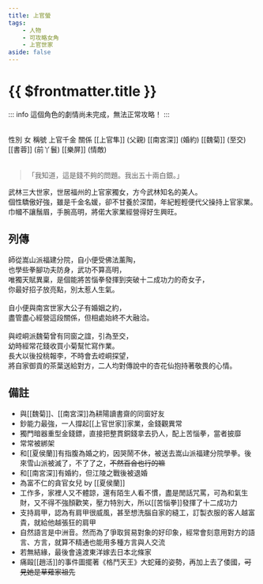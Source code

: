 ```yaml
---
title: 上官螢
tags:
    - 人物
    - 可攻略女角
    - 上官世家
aside: false
---
```


# {{ $frontmatter.title }}

::: info
這個角色的劇情尚未完成，無法正常攻略！
:::

<ChTabs position="bottom">
	<ChTab title="初識">
		<ChMeet 
			src='/images/characters/girl_4/normal.png' 
			nameTitle='上官千金'
			nameMain='上官螢'
			desc='武林三大世家，世居福州的上官家獨女，方今武林知名的美人。<br>個性驕傲好強，雖是千金名媛，卻不甘養於深閨，年紀輕輕便代父操持上官家業。<br>巾幗不讓鬚眉，手腕高明，將偌大家業經營得好生興旺。'
			:animation=true
		/>
	</ChTab>
</ChTabs>
<br>

<InfoList>
	<Info title='角色資料' :open=true>
		<table>
			<ChTr>
				<ChTd isTitle=true>
					性別
				</ChTd>
				<ChTd>
					女
				</ChTd>
			</ChTr>
			<ChTr>
				<ChTd isTitle=true>
					稱號
				</ChTd>
				<ChTd>
					上官千金
				</ChTd>
			</ChTr>
			<ChTr>
				<ChTd isTitle=true position='center'>
					關係
				</ChTd>
			</ChTr>
			<ChTr>
				<ChTd position='center'>
					[[上官隼]] (父親)
				</ChTd>
			</ChTr>
			<ChTr>
				<ChTd position='center'>
					[[南宮深]] (婚約)
				</ChTd>
			</ChTr>
			<ChTr>
				<ChTd position='center'>
					[[魏菊]] (至交)
				</ChTd>
			</ChTr>
			<ChTr>
				<ChTd position='center'>
					[[書蓉]] (前丫鬟)
				</ChTd>
			</ChTr>
			<ChTr>
				<ChTd position='center'>
					[[樂屏]] (情敵)
				</ChTd>
			</ChTr>
		</table>
	</Info>
</InfoList>

> 「我知道，這是錢不夠的問題。我出五十兩白銀。」

武林三大世家，世居福州的上官家獨女，方今武林知名的美人。  
個性驕傲好強，雖是千金名媛，卻不甘養於深閨，年紀輕輕便代父操持上官家業。  
巾幗不讓鬚眉，手腕高明，將偌大家業經營得好生興旺。

<div style="clear:both;"></div>

## 列傳

<Tabs>
  <Tab title="列傳一">
	師從嵩山派福建分院，自小便受佛法薰陶，<br>
	也學些拳腳功夫防身，武功不算高明，<br>
	唯獨天賦異稟，是個能將苦惱拳發揮到突破十二成功力的奇女子，<br>
	你最好招子放亮點，別太惹人生氣。<br><br>
	自小便與南宮世家大公子有婚姻之約，<br>
	盡管盡心經營這段關係，但相處始終不大融洽。<br><br>
	與崆峒派魏菊曾有同窗之誼，引為至交，<br>
	幼時經常花錢收買小菊幫忙寫作業。<br>
	長大以後投桃報李，不時會去崆峒探望，<br>
	將自家御貢的茶葉送給對方，二人均對傳說中的杏花仙抱持著敬畏的心情。
  </Tab>
</Tabs>

## 備註

- 與[[魏菊]]、[[南宮深]]為耕陽讀書齋的同窗好友
- 鈔能力最強，一人撐起[[上官世家]]家業，金錢觀異常
- 獨門暗器重型金錢鏢，直接把整貫銅錢拿去扔人，配上苦惱拳，當者披靡
- 常常被綁架
- 和[[夏侯蘭]]有指腹為婚之約，因哭鬧不休，被送去嵩山派福建分院學拳。後來雪山派被滅了，不了了之，~~不然百合也行的嘛~~
- 和[[南宮深]]有婚約，但江陵之戰後被退婚
- 為富不仁的貪官女兒 by [[夏侯蘭]]
- 工作多，家裡人又不體諒，還有陌生人看不慣，盡是閒話咒罵，可為和氣生財，又不得不強顏歡笑，壓力特別大，所以[[苦惱拳]]發揮了十二成功力
- 支持肩甲，認為有肩甲很威風，甚至想洗腦自家的縫工，訂製衣服的客人越富貴，就給他越張狂的肩甲
- 自然語言是中洲音。然而為了爭取貿易對象的好印象，經常會刻意用對方的語言、方言，就算不精通也能用多種方言與人交流
- 若無結緣，最後會遠渡東洋嫁去日本北條家
- 痛毆[[趙活]]的事件圖擺著《格鬥天王》大蛇薙的姿勢，再加上去了倭國，~~可見她是草薙家祖先~~
